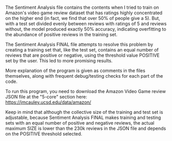 The Sentiment Analysis file contains the contents when I tried to train on Amazon's video game review dataset that has ratings highly concentrated on the higher end (in fact, we find that over 50% of people give a 5). But, with a test set divided evenly between reviews with ratings of 5 and reviews without, the model produced exactly 50% accuracy, indicating overfitting to the abundance of positive reviews in the training set. 

The Sentiment Analysis FINAL file attempts to resolve this problem by creating a training set that, like the test set, contains an equal number of reviews that are positive or negative, using the threshold value POSITIVE set by the user. This led to more promising results. 

More explanation of the program is given as comments in the files themselves, along with frequent debug/testing checks for each part of the code. 

To run this program, you need to download the Amazon Video Game review JSON file at the "5-core" section here: https://jmcauley.ucsd.edu/data/amazon/

Keep in mind that although the collective size of the training and test set is adjustable, because Sentiment Analysis FINAL makes training and testing sets with an equal number of positive and negative reviews, the actual maximum SIZE is lower than the 230k reviews in the JSON file and depends on the POSITIVE threshold selected. 
